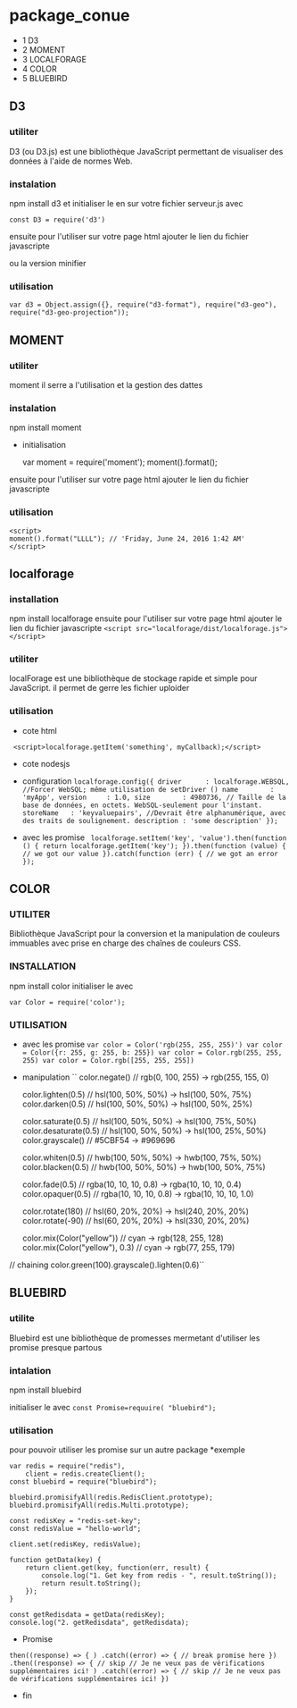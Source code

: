 
# package_conue


* 1 D3
* 2 MOMENT
* 3 LOCALFORAGE
* 4 COLOR
* 5 BLUEBIRD 

## D3
### utiliter

D3 (ou D3.js) est une bibliothèque JavaScript permettant de visualiser des données à l'aide de normes Web. 

### instalation

npm install d3
et initialiser le en sur votre fichier serveur.js avec 

    const D3 = require('d3')

ensuite pour l'utiliser sur votre page html ajouter le lien du fichier javascripte
<script src="https://d3js.org/d3.v5.js"></script>
ou la version minifier
<script src="https://d3js.org/d3-selection.v1.js"></script>

### utilisation

    var d3 = Object.assign({}, require("d3-format"), require("d3-geo"), require("d3-geo-projection"));

## MOMENT

###  utiliter

moment il serre a l'utilisation et  la gestion des dattes

### instalation

npm install moment
* initialisation

    var moment = require('moment');
    moment().format();

ensuite pour l'utiliser sur votre page html ajouter le lien du fichier javascripte
<script src="moment.js"></script>

### utilisation

    <script>
    moment().format("LLLL"); // 'Friday, June 24, 2016 1:42 AM'
    </script>

## localforage

### installation 
 npm install localforage
 ensuite pour l'utiliser sur votre page html ajouter le lien du fichier javascripte
 `<script src="localforage/dist/localforage.js"></script>`
 
### utiliter

localForage est une bibliothèque de stockage rapide et simple pour JavaScript.
il permet de gerre les fichier uploider
### utilisation

* cote html

`` <script>localforage.getItem('something', myCallback);</script>``
 
* cote nodesjs
 
* configuration
``
localforage.config({
    driver      : localforage.WEBSQL, //Forcer WebSQL; même utilisation de setDriver ()
    name        : 'myApp',
    version     : 1.0,
    size        : 4980736, // Taille de la base de données, en octets. WebSQL-seulement pour l'instant.
    storeName   : 'keyvaluepairs', //Devrait être alphanumérique, avec des traits de soulignement.
    description : 'some description'
}); ``


* avec les promise
``
localforage.setItem('key', 'value').then(function () {
  return localforage.getItem('key');
}).then(function (value) {
  // we got our value
}).catch(function (err) {
  // we got an error
});``

## COLOR

### UTILITER

Bibliothèque JavaScript pour la conversion et la manipulation de couleurs immuables avec prise en charge des chaînes de couleurs CSS.

### INSTALLATION

npm install color
initialiser le avec  

    var Color = require('color');

### UTILISATION

* avec les promise
``
var color = Color('rgb(255, 255, 255)')
var color = Color({r: 255, g: 255, b: 255})
var color = Color.rgb(255, 255, 255)
var color = Color.rgb([255, 255, 255])
``

* manipulation
``
    color.negate()         // rgb(0, 100, 255) -> rgb(255, 155, 0)

    color.lighten(0.5)     // hsl(100, 50%, 50%) -> hsl(100, 50%, 75%)
    color.darken(0.5)      // hsl(100, 50%, 50%) -> hsl(100, 50%, 25%)

    color.saturate(0.5)    // hsl(100, 50%, 50%) -> hsl(100, 75%, 50%)
    color.desaturate(0.5)  // hsl(100, 50%, 50%) -> hsl(100, 25%, 50%)
    color.grayscale()      // #5CBF54 -> #969696

    color.whiten(0.5)      // hwb(100, 50%, 50%) -> hwb(100, 75%, 50%)
    color.blacken(0.5)     // hwb(100, 50%, 50%) -> hwb(100, 50%, 75%)

    color.fade(0.5)     // rgba(10, 10, 10, 0.8) -> rgba(10, 10, 10, 0.4)
    color.opaquer(0.5)     // rgba(10, 10, 10, 0.8) -> rgba(10, 10, 10, 1.0)

    color.rotate(180)      // hsl(60, 20%, 20%) -> hsl(240, 20%, 20%)
    color.rotate(-90)      // hsl(60, 20%, 20%) -> hsl(330, 20%, 20%)

    color.mix(Color("yellow"))        // cyan -> rgb(128, 255, 128)
    color.mix(Color("yellow"), 0.3)   // cyan -> rgb(77, 255, 179)

// chaining
    color.green(100).grayscale().lighten(0.6)``

## BLUEBIRD

### utilite
Bluebird est une bibliothèque de promesses mermetant d'utiliser les promise presque partous

### intalation
npm install bluebird

initialiser le avec 
    ``const Promise=requuire( "bluebird");``

### utilisation

pour pouvoir utiliser les promise sur un autre package  *exemple

    var redis = require("redis"),
        client = redis.createClient();
    const bluebird = require("bluebird");

    bluebird.promisifyAll(redis.RedisClient.prototype);
    bluebird.promisifyAll(redis.Multi.prototype);

    const redisKey = "redis-set-key";
    const redisValue = "hello-world";

    client.set(redisKey, redisValue);

    function getData(key) {
        return client.get(key, function(err, result) {
            console.log("1. Get key from redis - ", result.toString());
            return result.toString();
        });
    }

    const getRedisdata = getData(redisKey);
    console.log("2. getRedisdata", getRedisdata);

* Promise
 
 ``
    then((response) => {
    )
    .catch((error) => {
      // break promise here
    })
    .then((response) => {
     // skip
     // Je ne veux pas de vérifications supplémentaires ici!
    )
    .catch((error) => {
      // skip
      // Je ne veux pas de vérifications supplémentaires ici!
    }) 
 `` 
* fin
